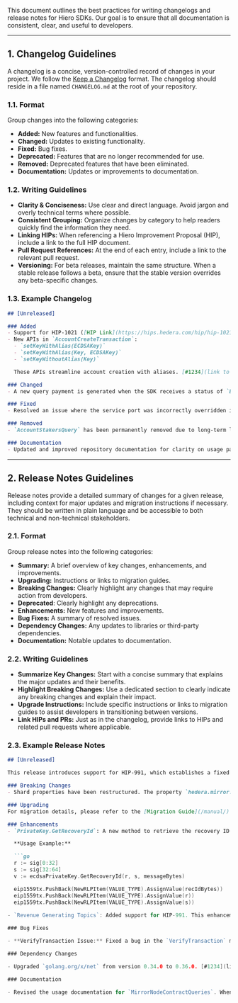 This document outlines the best practices for writing changelogs and release notes for Hiero SDKs. Our goal is to ensure that all documentation is consistent, clear, and useful to developers.

---

## 1. Changelog Guidelines

A changelog is a concise, version-controlled record of changes in your project. We follow the [Keep a Changelog](https://keepachangelog.com/en/1.0.0/) format. The changelog should reside in a file named `CHANGELOG.md` at the root of your repository.

### 1.1. Format

Group changes into the following categories:

- **Added:** New features and functionalities.
- **Changed:** Updates to existing functionality.
- **Fixed:** Bug fixes.
- **Deprecated:** Features that are no longer recommended for use.
- **Removed:** Deprecated features that have been eliminated.
- **Documentation:** Updates or improvements to documentation.

### 1.2. Writing Guidelines

- **Clarity & Conciseness:** Use clear and direct language. Avoid jargon and overly technical terms where possible.
- **Consistent Grouping:** Organize changes by category to help readers quickly find the information they need.
- **Linking HIPs:** When referencing a Hiero Improvement Proposal (HIP), include a link to the full HIP document.
- **Pull Request References:** At the end of each entry, include a link to the relevant pull request.
- **Versioning:** For beta releases, maintain the same structure. When a stable release follows a beta, ensure that the stable version overrides any beta-specific changes.

### 1.3. Example Changelog

```markdown
## [Unreleased]

### Added
- Support for HIP-1021 ([HIP Link](https://hips.hedera.com/hip/hip-1021)): Improves the assignment of auto-renew account IDs for topics, enhancing user experience in key areas. [#1234](link to the PR)
- New APIs in `AccountCreateTransaction`:
  - `setKeyWithAlias(ECDSAKey)`
  - `setKeyWithAlias(Key, ECDSAKey)`
  - `setKeyWithoutAlias(Key)`

  These APIs streamline account creation with aliases. [#1234](link to the PR)

### Changed
- A new query payment is generated when the SDK receives a status of `BUSY`. This change prevents the `DUPLICATE_TRANSACTION` error during heavy network loads. [PR Link]([#1234](link to the PR))

### Fixed
- Resolved an issue where the service port was incorrectly overridden in `NodeUpdateTransaction` when converting from/to bytes. [#1234](link to the PR)

### Removed
- `AccountStakersQuery` has been permanently removed due to long-term lack of support by consensus nodes. [#1234](link to the PR)

### Documentation
- Updated and improved repository documentation for clarity on usage patterns and API integration. [#1234](link to the PR)

```

---

## 2. Release Notes Guidelines

Release notes provide a detailed summary of changes for a given release, including context for major updates and migration instructions if necessary. They should be written in plain language and be accessible to both technical and non-technical stakeholders.

### 2.1. Format

Group release notes into the following categories:

- **Summary:** A brief overview of key changes, enhancements, and improvements.
- **Upgrading:** Instructions or links to migration guides.
- **Breaking Changes:** Clearly highlight any changes that may require action from developers.
- **Deprecated**: Clearly highlight any deprecations.
- **Enhancements:** New features and improvements.
- **Bug Fixes:** A summary of resolved issues.
- **Dependency Changes:** Any updates to libraries or third-party dependencies.
- **Documentation:** Notable updates to documentation.

### 2.2. Writing Guidelines

- **Summarize Key Changes:** Start with a concise summary that explains the major updates and their benefits.
- **Highlight Breaking Changes:** Use a dedicated section to clearly indicate any breaking changes and explain their impact.
- **Upgrade Instructions:** Include specific instructions or links to migration guides to assist developers in transitioning between versions.
- **Link HIPs and PRs:** Just as in the changelog, provide links to HIPs and related pull requests where applicable.

### 2.3. Example Release Notes

```markdown
## [Unreleased]

This release introduces support for HIP-991, which establishes a fixed fee system for topic messages on the Hedera network. For more details, see [HIP-991](https://hips.hedera.com/hip/hip-991). This change improves economic scalability by enhancing resource allocation and revenue distribution for topic operators.

### Breaking Changes
- Shard properties have been restructured. The property `hedera.mirror.rest.shard` has been removed in favor of the unified properties `hedera.mirror.common.shard` and `hedera.mirror.common.realm`. Most users are unaffected; however, if your integration depends on these properties, please update your configuration accordingly.

### Upgrading
For migration details, please refer to the [Migration Guide](/manual/).

### Enhancements
- `PrivateKey.GetRecoveryId`: A new method to retrieve the recovery ID (the 'v' value) associated with ECDSA signatures, which improves the signature verification process. #1324

  **Usage Example:**

  ```go
  r := sig[0:32]
  s := sig[32:64]
  v := ecdsaPrivateKey.GetRecoveryId(r, s, messageBytes)

  eip1559tx.PushBack(NewRLPItem(VALUE_TYPE).AssignValue(recIdBytes))
  eip1559tx.PushBack(NewRLPItem(VALUE_TYPE).AssignValue(r))
  eip1559tx.PushBack(NewRLPItem(VALUE_TYPE).AssignValue(s))
  
- `Revenue Generating Topics`: Added support for HIP-991. This enhancement introduces a fixed fee mechanism for topic messages, addressing economic scalability on the Hedera network. [HIP-991](https://hips.hedera.com/hip/hip-991)

### Bug Fixes

- **VerifyTransaction Issue:** Fixed a bug in the `VerifyTransaction` method where building the proto transaction body resulted in an `INVALID_SIGNATURE` error. The build logic has been removed and replaced with a check for the presence of the public key. [#1234](link to the PR)

### Dependency Changes

- Upgraded `golang.org/x/net` from version 0.34.0 to 0.36.0. [#1234](link to the PR)

### Documentation

- Revised the usage documentation for `MirrorNodeContractQueries`. When using a sender with an ECDSA key and alias, retrieve the account’s EVM address from the Mirror Node API and pass it via `setSenderEvmAddress()` instead of `setSender()`. [#1234](link to the PR
```